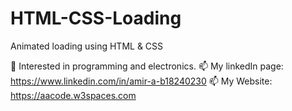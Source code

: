 # HTML-CSS-Loading
Animated loading using HTML &amp; CSS


👀 Interested in programming and electronics.
📫 My linkedIn page: https://www.linkedin.com/in/amir-a-b18240230
📫 My Website: https://aacode.w3spaces.com
